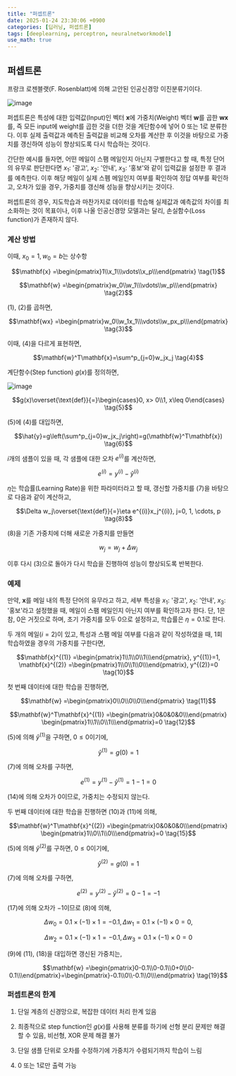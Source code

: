 ```yaml
---
title: "퍼셉트론"
date: 2025-01-24 23:30:06 +0900
categories: [딥러닝, 퍼셉트론]
tags: [deeplearning, perceptron, neuralnetworkmodel]
use_math: true
---
```

## 퍼셉트론
프랑크 로젠블랫(F. Rosenblatt)에 의해 고안된 인공신경망 이진분류기이다.

![image](https://www.dropbox.com/scl/fi/15hf1l3wx0m7ige0z5h67/perceptron.jpg?rlkey=p6oos6h59l4rr0l3hgczrr07m&st=o9bqeeov&raw=1)

퍼셉트론은 특성에 대한 입력값(Input)인 벡터 $\mathbf{x}$에 가중치(Weight) 벡터 $\mathbf{w}$를 곱한 $\mathbf{wx}$를, 즉 모든 input에 weight를 곱한 것을 더한 것을 계단함수에 넣어  0 또는 1로 분류한다. 이후 실제 출력값과 예측된 출력값을 비교해 오차를 계산한 후 이것을 바탕으로 가중치를 갱신하여 성능이 향상되도록 다시 학습하는 것이다.

간단한 예시를 들자면, 어떤 메일이 스팸 메일인지 아닌지 구별한다고 할 때, 특정 단어의 유무로 판단한다면 $x_1$: '광고', $x_2$: '안내', $x_3$: '홍보'와 같이 입력값을 설정한 후 결과를 예측한다. 이후 해당 메일이 실제 스펨 메일인지 여부를 확인하여 정답 여부를 확인하고, 오차가 있을 경우, 가중치를 갱신해 성능을 향상시키는 것이다.

퍼셉트론의 경우, 지도학습과 마찬가지로 데이터를 학습해 실제값과 예측값의 차이를 최소화하는 것이 목표이나, 이후 나올 인공신경망 모델과는 달리, 손실함수(Loss function)가 존재하지 않다.

### 계산 방법
이때, $x_0=1, w_0=b$는 상수항

$$\mathbf{x} =\begin{pmatrix}1\\x_1\\\vdots\\x_p\\\end{pmatrix} \tag{1}$$

$$\mathbf{w} =\begin{pmatrix}w_0\\w_1\\\vdots\\w_p\\\end{pmatrix} \tag{2}$$

(1), (2)를 곱하면,

$$\mathbf{wx} =\begin{pmatrix}w_0\\w_1x_1\\\vdots\\w_px_p\\\end{pmatrix} \tag{3}$$

이때, (4)을 다르게 표현하면,

$$\mathbf{w}^T\mathbf{x}=\sum^p_{j=0}w_jx_j \tag{4}$$

계단함수(Step function) $g(x)$를 정의하면,

![image](https://www.dropbox.com/scl/fi/3ai160iyv0sglsbc4290n/step_function.jpg?rlkey=xm25k28xb25gs8rzorzpvpz4b&st=rb82qbvy&raw=1)

$$g(x)\overset{\text{def}}{=}\begin{cases}0, x> 0\\1, x\leq 0\end{cases} \tag{5}$$

(5)에 (4)를 대입하면,

$$\hat{y}=g\left(\sum^p_{j=0}w_jx_j\right)=g(\mathbf{w}^T\mathbf{x}) \tag{6}$$

$i$개의 샘플이 있을 때, 각 샘플에 대한 오차 $e^{(i)}$를 계산하면,

$$e^{(i)}=y^{(i)}-\hat{y}^{(i)} \tag{7}$$

$\eta$는 학습률(Learning Rate)을 위한 파라미터라고 할 때, 갱신할 가중치를 (7)을 바탕으로 다음과 같이 계산하고,

$$\Delta w_j\overset{\text{def}}{=}\eta e^{(i)}x_j^{(i)}, j=0, 1, \cdots, p \tag{8}$$

(8)을 기존 가중치에 더해 새로운 가중치를 만들면

$$w_j=w_j+\Delta w_j \tag{9}$$

이후 다시 (3)으로 돌아가 다시 학습을 진행하여 성능이 향상되도록 반복한다.

### 예제
만약, $\mathbf{x}$를 메일 내의 특정 단어의 유무라고 하고, 세부 특성을 $x_1$: '광고', $x_2$: '안내', $x_3$: '홍보'라고 설정했을 때, 메일이 스팸 메일인지 아닌지 여부를 확인하고자 한다. 단, 1은 참, 0은 거짓으로 하며, 초기 가중치를 모두 0으로 설정하고, 학습률은 $\eta=0.1$로 한다.

두 개의 메일($i=2$)이 있고, 특성과 스팸 메일 여부를 다음과 같이 작성하였을 때, 1회 학습하였을 경우의 가중치를 구한다면,

$$\mathbf{x}^{(1)} =\begin{pmatrix}1\\1\\0\\1\\\end{pmatrix}, y^{(1)}=1, \mathbf{x}^{(2)} =\begin{pmatrix}1\\0\\1\\0\\\end{pmatrix}, y^{(2)}=0 \tag{10}$$

첫 번째 데이터에 대한 학습을 진행하면,

$$\mathbf{w} =\begin{pmatrix}0\\0\\0\\0\\\end{pmatrix} \tag{11}$$

$$\mathbf{w}^T\mathbf{x}^{(1)} =\begin{pmatrix}0&0&0&0\\\end{pmatrix} \begin{pmatrix}1\\1\\0\\1\\\end{pmatrix}=0 \tag{12}$$

(5)에 의해 $\hat{y}^{(1)}$을 구하면, $0\leq0$이기에,

$$\hat{y}^{(1)}=g(0)=1 \tag{13}$$

(7)에 의해 오차를 구하면,

$$e^{(1)}=y^{(1)}-\hat{y}^{(1)}=1-1=0 \tag{14}$$

(14)에 의해 오차가 0이므로, 가중치는 수정되지 않는다.

두 번째 데이터에 대한 학습을 진행하면 (10)과 (11)에 의해,

$$\mathbf{w}^T\mathbf{x}^{(2)} =\begin{pmatrix}0&0&0&0\\\end{pmatrix} \begin{pmatrix}1\\0\\1\\0\\\end{pmatrix}=0 \tag{15}$$

(5)에 의해 $\hat{y}^{(2)}$를 구하면, $0\leq0$이기에,

$$\hat{y}^{(2)}=g(0)=1 \tag{16}$$

(7)에 의해 오차를 구하면,

$$e^{(2)}=y^{(2)}-\hat{y}^{(2)}=0-1=-1 \tag{17}$$

(17)에 의해 오차가 $-1$이므로 (8)에 의해,

$$\Delta w_0=0.1\times (-1)\times 1=-0.1, \Delta w_1=0.1\times (-1)\times 0=0, $$

$$\Delta w_2=0.1\times (-1)\times 1=-0.1, \Delta w_3=0.1\times (-1)\times 0=0 \tag{18}$$

(9)에 (11), (18)을 대입하면 갱신된 가중치는,

$$\mathbf{w} =\begin{pmatrix}0-0.1\\0-0.1\\0+0\\0-0.1\\\end{pmatrix}=\begin{pmatrix}-0.1\\0\\-0.1\\0\\\end{pmatrix} \tag{19}$$

### 퍼셉트론의 한계
1) 단일 계층의 신경망으로, 복잡한 데이터 처리 한계 있음

2) 최종적으로 step function인 $g(x)$를 사용해 분류를 하기에 선형 분리 문제만 해결할 수 있음, 비선형, XOR 문제 해결 불가

3) 단일 샘플 단위로 오차를 수정하기에 가중치가 수렴되기까지 학습이 느림

4) 0 또는 1로만 출력 가능